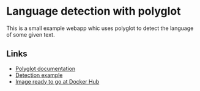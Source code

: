 # Language detection with polyglot

This is a small example webapp whic uses polyglot to detect
the language of some given text. 

## Links
* [Polyglot documentation](https://polyglot.readthedocs.io/en/latest/index.html)
* [Detection example](https://polyglot.readthedocs.io/en/latest/Detection.html)
* [Image ready to go at Docker Hub](https://hub.docker.com/repository/docker/docdiesel/language-detection)

